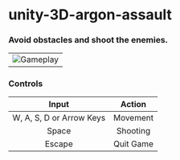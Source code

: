 # unity-3D-argon-assault

<h3> Avoid obstacles and shoot the enemies. </hr>

| |
| :--------------------------------------------------------------: |
| ![Gameplay](Readme%20Resources/combat.gif) |

<h3>Controls</h3>

|           Input          |     Action    |
|:------------------------:|:-------------:|
| W, A, S, D or Arrow Keys |    Movement   |
|      Space     | Shooting |
|           Escape          |    Quit Game    |
